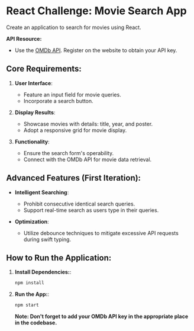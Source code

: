 # React Challenge: Movie Search App

Create an application to search for movies using React.

**API Resource:**

- Use the [OMDb API](https://www.omdbapi.com/). Register on the website to obtain your API key.

## Core Requirements:

1. **User Interface**:

   - Feature an input field for movie queries.
   - Incorporate a search button.

2. **Display Results**:

   - Showcase movies with details: title, year, and poster.
   - Adopt a responsive grid for movie display.

3. **Functionality**:
   - Ensure the search form's operability.
   - Connect with the OMDb API for movie data retrieval.

## Advanced Features (First Iteration):

- **Intelligent Searching**:

  - Prohibit consecutive identical search queries.
  - Support real-time search as users type in their queries.

- **Optimization**:
  - Utilize debounce techniques to mitigate excessive API requests during swift typing.

## How to Run the Application:

1. **Install Dependencies:**:

   ```bash
   npm install
   ```

2. **Run the App:**:

   ```bash
   npm start
   ```

   **Note: Don't forget to add your OMDb API key in the appropriate place in the codebase.**
